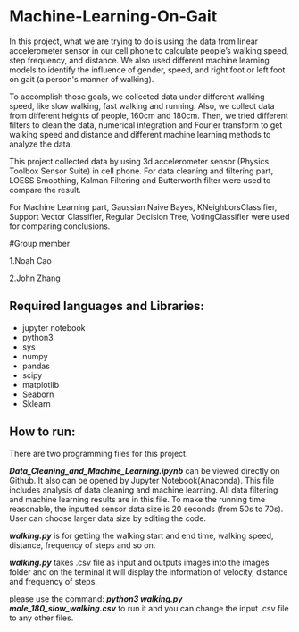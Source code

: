 # Machine-Learning-On-Gait

In this project, what we are trying to do is using the data from linear accelerometer sensor in our cell phone to calculate people’s walking speed, step frequency, and distance. We also used different machine learning models to identify the influence of gender, speed, and right foot or left foot on gait (a person's manner of walking).

To accomplish those goals, we collected data under different walking speed, like slow walking, fast walking and running. Also, we collect data from different heights of people, 160cm and 180cm. Then, we tried different filters to clean the data, numerical integration and Fourier transform to get walking speed and distance and different machine learning methods to analyze the data.

This project collected data by using 3d accelerometer sensor (Physics Toolbox Sensor Suite) in cell phone. 
For data cleaning and filtering part, LOESS Smoothing, Kalman Filtering and Butterworth filter were used to compare the result. 

For Machine Learning part, Gaussian Naive Bayes, KNeighborsClassifier, Support Vector Classifier, Regular Decision Tree, VotingClassifier were used for comparing conclusions.


#Group member

1.Noah Cao

2.John Zhang

## Required languages and Libraries:
- jupyter notebook
- python3
- sys
- numpy
- pandas
- scipy
- matplotlib
- Seaborn
- Sklearn


## How to run:
There are two programming files for this project.

***Data_Cleaning_and_Machine_Learning.ipynb*** can be viewed directly on Github. It also can be opened by Jupyter Notebook(Anaconda).  This file includes analysis of data cleaning and machine learning. All data filtering and machine learning results are in this file. To make the running time reasonable, the inputted sensor data size is 20 seconds (from 50s to 70s). User can choose larger data size by editing the code.

***walking.py*** is for getting the walking start and end time, walking speed, distance, frequency of steps and so on. 

***walking.py*** takes .csv file as input and outputs images into the images folder and on the terminal it will display the information of velocity, distance and frequency of steps. 

please use the command: ***python3 walking.py male_180_slow_walking.csv*** to run it and you can change the input .csv file to any other files.
